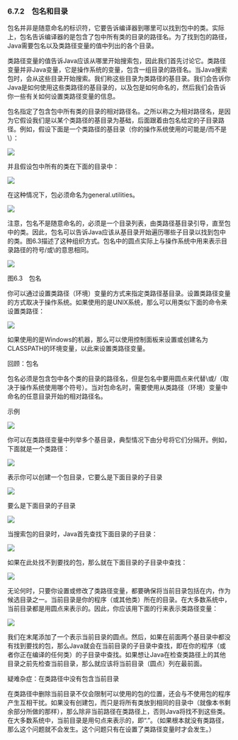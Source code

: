    

### 6.7.2　包名和目录

包名并非是随意命名的标识符，它要告诉编译器到哪里可以找到包中的类。实际上，包名告诉编译器的是包含了包中所有类的目录的路径名。为了找到包的路径，Java需要包名以及类路径变量的值中列出的各个目录。

类路径变量的值告诉Java应该从哪里开始搜索包，因此我们首先讨论它。类路径变量并非Java变量，它是操作系统的变量，包含一组目录的路径名。当Java搜索包时，会从这些目录开始搜索。我们称这些目录为类路径的基目录。我们会告诉你Java是如何使用这些类路径的基目录的，以及包是如何命名的，然后我们会告诉你一些有关如何设置类路径变量的信息。

包名指定了包含包中所有类的目录的相对路径名。之所以称之为相对路径名，是因为它假设我们是以某个类路径的基目录为基础，后面跟着由包名给定的子目录路径。例如，假设下面是一个类路径的基目录（你的操作系统使用的可能是/而不是\）：

![](../Images/image10476.gif)

并且假设包中所有的类在下面的目录中：

![](../Images/image10477.gif)

在这种情况下，包必须命名为general.utilities。

![](../Images/image10478.gif)

注意，包名不是随意命名的，必须是一个目录列表，由类路径基目录引导，直至包中的类。因此，包名可以告诉Java应该从基目录开始遍历哪些子目录以找到包中的类。图6.3描述了这种组织方式。包名中的圆点实际上与操作系统中用来表示目录路径的符号/或\的意思相同。

![](0-Assets/Epubook/程序员编程语言经典合集（计算机科学丛书5册套装），javapython编程语言含经典教材龙书《编译原理》%20(Bruce%20Eckel%20%20Alfred%20V.%20Aho%20%20Monica%20S.%20Lam%20etc.)%20(Z-Library)/images/image10479.jpeg)

图6.3　包名

你可以通过设置类路径（环境）变量的方式来指定类路径基目录。设置类路径变量的方式取决于操作系统。如果使用的是UNIX系统，那么可以用类似下面的命令来设置类路径：

![](../Images/image10480.gif)

如果使用的是Windows的机器，那么可以使用控制面板来设置或创建名为CLASSPATH的环境变量，以此来设置类路径变量。

回顾：包名

包名必须是包含包中各个类的目录的路径名，但是包名中要用圆点来代替\或/（取决于操作系统使用哪个符号）。当对包命名时，需要使用从类路径（环境）变量中命名的任意目录开始的相对路径名。

示例

![](../Images/image10481.gif)

你可以在类路径变量中列举多个基目录，典型情况下由分号将它们分隔开。例如，下面就是一个类路径：

![](../Images/image10482.gif)

表示你可以创建一个包目录，它要么是下面目录的子目录

![](../Images/image10483.gif)

要么是下面目录的子目录

![](../Images/image10484.gif)

当搜索包的目录时，Java首先查找下面目录的子目录：

![](../Images/image10485.gif)

如果在此处找不到要找的包，那么就在下面目录的子目录中查找：

![](../Images/image10486.gif)

无论何时，只要你设置或修改了类路径变量，都要确保将当前目录包括在内，作为候选目录之一。当前目录是你的程序（或其他类）所在的目录。在大多数系统中，当前目录都是用圆点来表示的。因此，你应该用下面的行来表示类路径变量：

![](../Images/image10487.gif)

我们在末尾添加了一个表示当前目录的圆点。然后，如果在前面两个基目录中都没有找到要找的包，那么Java就会在当前目录的子目录中查找，即在你的程序（或者你正在编译的任何类）的子目录中查找。如果想让Java在检查类路径上的其他目录之前先检查当前目录，那么就应该将当前目录（圆点）列在最前面。

疑难杂症：在类路径中没有包含当前目录

在类路径中删除当前目录不仅会限制可以使用的包的位置，还会与不使用包的程序产生互相干扰。如果没有创建包，而只是将所有类放到相同的目录中（就像本书剩余部分所做的那样），那么除非当前路径在类路径上，否则Java将找不到这些类。在大多数系统中，当前目录是用句点来表示的，即“.”。（如果根本就没有类路径，那么这个问题就不会发生。这个问题只有在设置了类路径变量时才会发生。）